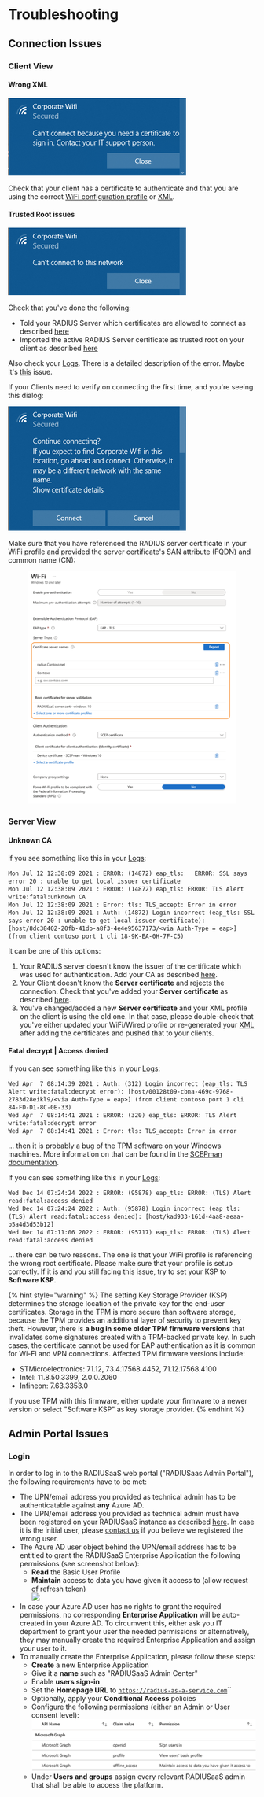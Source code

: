 # Troubleshooting

## Connection Issues

### Client View

#### Wrong XML&#x20;

![](<../.gitbook/assets/image (43).png>)

Check that your client has a certificate to authenticate and that you are using the correct [WiFi configuration profile](../azure/microsoft-intune/wifi-profile/) or [XML](../portal/settings/settings-trusted-roots/xml.md#wifi).

#### Trusted Root issues&#x20;

![](<../.gitbook/assets/image (44).png>)

Check that you've done the following:&#x20;

* Told your RADIUS Server which certificates are allowed to connect as described [here](../portal/settings/settings-trusted-roots/trusted-roots.md#add)
* Imported the active RADIUS Server certificate as trusted root on your client as described [here](../azure/microsoft-intune/trusted-root.md#to-add-a-trusted-root-profile-for-your-clients)

Also check your [Logs](../portal/insights/log.md#logs). There is a detailed description of the error. Maybe it's [this](trubleshooting.md#fatal-decrypt-error) issue.

If your Clients need to verify on connecting the first time, and you're seeing this dialog:

![](<../.gitbook/assets/image (60).png>)

Make sure that you have referenced the RADIUS server certificate in your WiFi profile and provided the server certificate's SAN attribute (FQDN) and common name (CN):

<figure><img src="../.gitbook/assets/image (2).png" alt=""><figcaption></figcaption></figure>

### Server View

#### Unknown CA

if you see something like this in your [Logs](../portal/insights/log.md#logs):

```
Mon Jul 12 12:38:09 2021 : ERROR: (14872) eap_tls:   ERROR: SSL says error 20 : unable to get local issuer certificate
Mon Jul 12 12:38:09 2021 : ERROR: (14872) eap_tls: ERROR: TLS Alert write:fatal:unknown CA
Mon Jul 12 12:38:09 2021 : Error: tls: TLS_accept: Error in error
Mon Jul 12 12:38:09 2021 : Auth: (14872) Login incorrect (eap_tls: SSL says error 20 : unable to get local issuer certificate): [host/8dc38402-20fb-41db-a8f3-4e4e95637173/<via Auth-Type = eap>] (from client contoso port 1 cli 18-9K-EA-0H-7F-C5)
```

It can be one of this options:&#x20;

1. Your RADIUS server doesn't know the issuer of the certificate which was used for authentication. Add your CA as described [here](../portal/settings/settings-trusted-roots/trusted-roots.md#add).
2. Your Client doesn't know the **Server certificate** and rejects the connection. Check that you've added your **Server certificate** as described [here](../azure/microsoft-intune/trusted-root.md#adding-a-trusted-root-profile-for-your-clients).
3. You've changed/added a new **Server certificate** and your XML profile on the client is using the old one. In that case, please double-check that you've either updated your WiFi/Wired profile or re-generated your [XML](../portal/settings/settings-trusted-roots/xml.md#wifi) after adding the certificates and pushed that to your clients.&#x20;

#### Fatal decrypt | Access denied

If you can see something like this in your [Logs](../portal/insights/log.md#logs):

```
Wed Apr  7 08:14:39 2021 : Auth: (312) Login incorrect (eap_tls: TLS Alert write:fatal:decrypt error): [host/00128t09-cbna-469c-9768-2783d28eikl9/<via Auth-Type = eap>] (from client contoso port 1 cli 84-FD-D1-8C-0E-33)
Wed Apr  7 08:14:41 2021 : ERROR: (320) eap_tls: ERROR: TLS Alert write:fatal:decrypt error
Wed Apr  7 08:14:41 2021 : Error: tls: TLS_accept: Error in error
```

... then it is probably a bug of the TPM software on your Windows machines. More information on that can be found in the [SCEPman documentation](https://docs.scepman.com/certificate-deployment/microsoft-intune/windows-10).

If you can see something like this in your [Logs](../portal/insights/log.md#logs):

```
Wed Dec 14 07:24:24 2022 : ERROR: (95878) eap_tls: ERROR: (TLS) Alert read:fatal:access denied
Wed Dec 14 07:24:24 2022 : Auth: (95878) Login incorrect (eap_tls: (TLS) Alert read:fatal:access denied): [host/kad933-161d-4aa8-aeaa-b5a4d3d53b12]
Wed Dec 14 07:11:06 2022 : ERROR: (95717) eap_tls: ERROR: (TLS) Alert read:fatal:access denied
```

... there can be two reasons. The one is that your WiFi profile is referencing the wrong root certificate. Please make sure that your profile is setup correctly. If it is and you still facing this issue, try to set your KSP to **Software KSP**.&#x20;

{% hint style="warning" %}
The setting Key Storage Provider (KSP) determines the storage location of the private key for the end-user certificates. Storage in the TPM is more secure than software storage, because the TPM provides an additional layer of security to prevent key theft. However, there is **a bug in some older TPM firmware versions** that invalidates some signatures created with a TPM-backed private key. In such cases, the certificate cannot be used for EAP authentication as it is common for Wi-Fi and VPN connections. Affected TPM firmware versions include:

* STMicroelectronics: 71.12, 73.4.17568.4452, 71.12.17568.4100
* Intel: 11.8.50.3399, 2.0.0.2060
* Infineon: 7.63.3353.0

If you use TPM with this firmware, either update your firmware to a newer version or select "Software KSP" as key storage provider.
{% endhint %}

## Admin Portal Issues

### Login

In order to log in to the RADIUSaaS web portal ("RADIUSaas Admin Portal"), the following requirements have to be met:

* The UPN/email address you provided as technical admin has to be authenticatable against **any** Azure AD.
* The UPN/email address you provided as technical admin must have been registered on your RADIUSaaS instance as described [here](../portal/settings/permissions.md). In case it is the initial user, please [contact us](https://www.radius-as-a-service.com/help/) if you believe we registered the wrong user.
* The Azure AD user object behind the UPN/email address has to be entitled to grant the RADIUSaaS Enterprise Application the following permissions (see screenshot below):
  * **Read** the Basic User Profile
  * **Maintain** access to data you have given it access to (allow request of refresh token)\
    ![](../.gitbook/assets/Screenshot\_2022-04-11\_at\_09\_31\_26.png)
* In case your Azure AD user has no rights to grant the required permissions, no corresponding **Enterprise Application** will be auto-created in your Azure AD. To circumvent this, either ask you IT department to grant your user the needed permissions or alternatively, they may manually create the required Enterprise Application and assign your user to it.
* To manually create the Enterprise Application, please follow these steps:
  * **Create** a new Enterprise Application
  * Give it a **name** such as "RADIUSaaS Admin Center"
  * Enable **users sign-in**
  * Set the **Homepage URL** to [`https://radius-as-a-service.com`](https://radius-as-a-service.com)``
  * Optionally, apply your **Conditional Access** policies
  * Configure the following permissions (either an Admin or User consent level):\
    <img src="../.gitbook/assets/image (78) (1) (1) (1).png" alt="" data-size="original">
  * Under **Users and groups** assign every relevant RADIUSaaS admin that shall be able to access the platform.
